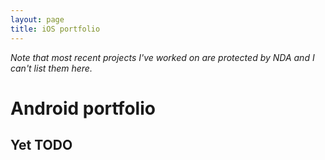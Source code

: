 ```yaml
---
layout: page
title: iOS portfolio
---
```


*Note that most recent projects I've worked on are protected by NDA and I can't list them here.*

# Android portfolio

## Yet TODO
